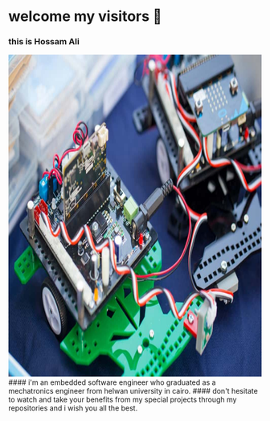 # welcome my visitors 👋
   ### this is Hossam Ali
<img src="https://github.com/HossamAS/HossamAS/blob/main/shutterstock_13717364781.jpg" height="640" width="1024">
#### i'm an embedded software engineer who graduated as a mechatronics engineer from helwan university in cairo.
#### don't hesitate to watch and take your benefits from my special projects through my repositories and i wish you all the best. 



